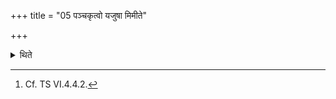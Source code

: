 +++
title = "05 पञ्चकृत्वो यजुषा मिमीते"

+++

<details><summary>थिते</summary>

5. He measures (the Soma-stalks) for five times with a formula; (and) for five times silently (without any formula).[^1]   

[^1]: Cf. TS VI.4.4.2.  
</details>
